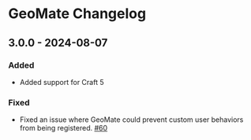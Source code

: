 # GeoMate Changelog

## 3.0.0 - 2024-08-07

### Added
- Added support for Craft 5

### Fixed 
- Fixed an issue where GeoMate could prevent custom user behaviors from being registered. [#60](https://github.com/vaersaagod/geomate/issues/60) 
